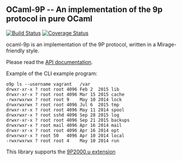 ## OCaml-9P -- An implementation of the 9p protocol in pure OCaml

[![Build Status](https://travis-ci.org/mirage/ocaml-9p.png?branch=master)](https://travis-ci.org/mirage/ocaml-9p) [![Coverage Status](https://coveralls.io/repos/mirage/ocaml-9p/badge.png?branch=master)](https://coveralls.io/r/mirage/ocaml-9p?branch=master)

ocaml-9p is an implementation of the 9P protocol, written in
a Mirage-friendly style.

Please read the [API documentation](https://mirage.github.io/ocaml-9p).

Example of the CLI example program:
```
o9p ls --username vagrant   /var
drwxr-xr-x ? root root 4096 Feb 2  2015 lib
drwxr-xr-x ? root root 4096 Mar 15 2015 cache
-rwxrwxrwx ? root root 9    May 10 2014 lock
drwxrwxrwx ? root root 4096 Jul 6  2015 tmp
drwxr-xr-x ? root root 4096 May 11 2014 spool
drwxrwxr-x ? root sshd 4096 Sep 28 2015 log
drwxr-xr-x ? root root 4096 Sep 21 2015 backups
drwxrwxr-x ? root mail 4096 Apr 16 2014 mail
drwxr-xr-x ? root root 4096 Apr 16 2014 opt
drwxrwxr-x ? root 50   4096 Apr 10 2014 local
-rwxrwxrwx ? root root 4    May 10 2014 run
```

This library supports the [9P2000.u extension](http://ericvh.github.io/9p-rfc/rfc9p2000.u.html)
